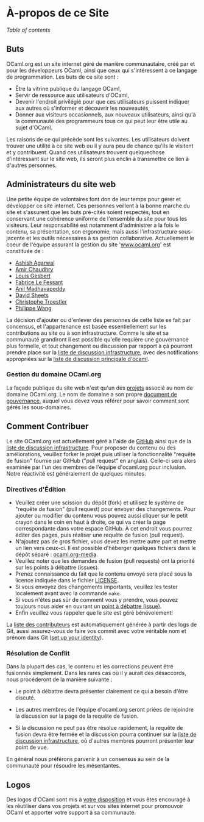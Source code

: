 <!-- ((! set title À-propos de ce Site !)) -->

# À-propos de ce Site
*Table of contents*

## Buts

OCaml.org est un site internet géré de manière communautaire, créé par et
pour les développeurs OCaml, ainsi que ceux qui s'intéressent à ce langage
de programmation.
Les buts de ce site sont :

* Être la vitrine publique du langage OCaml,
* Servir de ressource aux utilisateurs d'OCaml,
* Devenir l'endroit privilégié pour que ces utilisateurs puissent indiquer
  aux autres où s'informer et découvrir les nouveautés,
* Donner aux visiteurs occasionnels, aux nouveaux utilisateurs,
  ainsi qu'à la communauté des programmeurs tous ce qui peut leur être utile
  au sujet d'OCaml.

Les raisons de ce qui précède sont les suivantes. Les utilisateurs
doivent trouver une utilité à ce site web ou il y aura peu de chance
qu'ils le visitent et y contribuent. Quand ces utilisateurs trouvent
quelquechose d'intéressant sur le site web, ils seront plus enclin
à transmettre ce lien à d'autres personnes.


## Administrateurs du site web

Une petite équipe de volontaires font don de leur temps pour gérer et
développer ce site internet. Ces personnes veillent à la bonne marche
du site et s'assurent que les buts pré-cités soient respectés, tout
en conservant une cohérence uniforme de l'ensemble du site pour tous
les visiteurs. Leur responsabilité est notamment d'administrer à la fois
le contenu, sa présentation, son ergonomie, mais aussi l'infrastructure
sous-jacente et les outils nécessaires à sa gestion collaborative.
Actuellement le coeur de l'équipe assurant la gestion du site 'www.ocaml.org'
est constituée de :

- [Ashish Agarwal](http://ashishagarwal.org)
- [Amir Chaudhry](http://amirchaudhry.com)
- [Louis Gesbert](http://github.com/AltGr/)
- [Fabrice Le Fessant](http://www.lefessant.net/)
- [Anil Madhavapeddy](http://anil.recoil.org)
- [David Sheets](https://github.com/dsheets)
- [Christophe Troestler](https://github.com/Chris00)
- [Philippe Wang](http://philippewang.info/CL/)

La décision d'ajouter ou d'enlever des personnes de cette liste se fait
par concensus, et l'appartenance est basée essentiellement sur les
contributions au site ou à son infrastructure. Comme le site et sa
communauté grandiront il est possible qu'elle requière une gouvernance
plus formelle, et tout changement ou discussion par rapport à çà
pourront prendre place sur la [liste de discussion
infrastructure](http://lists.ocaml.org/listinfo/infrastructure/), avec
des notifications appropriées sur la [liste de discussion principale
d'ocaml](https://sympa.inria.fr/sympa/arc/caml-list/).


### Gestion du domaine OCaml.org

La façade publique du site web n'est qu'un des
[projets](https://github.com/ocaml/infrastructure/wiki) associé au nom de
domaine OCaml.org. Le nom de domaine a son propre
[document de gouvernance](/governance.html), auquel vous devez vous référer
pour savoir comment sont gérés les sous-domaines.


## Comment Contribuer

Le site OCaml.org est actuellement géré à l'aide de
[GitHub](https://github.com/ocaml/ocaml.org/) ainsi que de la [liste de
discussion infrastructure](http://lists.ocaml.org/listinfo/infrastructure/).
Pour proposer du contenu ou des améliorations, veuillez forker le projet
puis utiliser la fonctionnalité "requête de fusion" fournie par GitHub
("pull request" en anglais). Celle-ci sera alors examinée par l'un des
membres de l'équipe d'ocaml.org pour inclusion. Notre réactivité est
généralement de quelques minutes.


### Directives d'Édition

* Veuillez créer une scission du dépôt (fork) et utilisez le système
  de "requête de fusion" (pull request) pour envoyer des changements.
  Pour ajouter ou modifier du contenu vous pouvez aussi cliquer sur le
  petit crayon dans le coin en haut à droite, ce qui va créer la page
  correspondante dans votre espace GitHub. À cet endroit vous pourrez
  éditer des pages, puis réaliser une requête de fusion (pull request).
* N'ajoutez pas de gros fichier, vous devez les mettre autre part et
  mettre un lien vers ceux-ci. Il est possible d'héberger quelques
  fichiers dans le dépôt séparé :
  [ocaml.org-media](https://github.com/ocaml/ocaml.org-media).
* Veuillez noter que les demandes de fusion (pull requests) ont la
  priorité sur les points à débattre (issues).
* Prenez connaissance du fait que le contenu envoyé sera placé sous
  la licence indiquée dans le fichier
  [LICENSE](https://github.com/ocaml/ocaml.org/blob/master/LICENSE.md).
* Si vous envoyez des changements importants, veuillez les tester
  localement avant avec la commande `make`.
* Si vous n'êtes pas sûr de comment vous y prendre, vous pouvez toujours
  nous aider en ouvrant un [point à
  débattre (issue)](https://github.com/ocaml/ocaml.org/issues).
* Enfin veuillez vous rappeler que le site est géré bénévolement!

La [liste des contributeurs](contributors.html) est automatiquement
générée à partir des logs de Git, aussi assurez-vous de faire vos
commit avec votre véritable nom et prénom dans Git ([set up your
identity](http://git-scm.com/book/en/Getting-Started-First-Time-Git-Setup#_your_identity)).


### Résolution de Conflit

Dans la plupart des cas, le contenu et les corrections peuvent être
fusionnés simplement. Dans les rares cas où il y aurait des désaccords,
nous procéderont de la manière suivante :

* Le point à débattre devra présenter clairement ce qui a besoin
  d'être discuté.

* Les autres membres de l'équipe d'ocaml.org seront priées de rejoindre
  la discussion sur la page de la requête de fusion.

* Si la discussion ne peut pas être résolue rapidement, la requête de
  fusion devra être fermée et la discussion pourra continuer sur la
  [liste de discussion
  infrastructure](http://lists.ocaml.org/listinfo/infrastructure/),
  où d'autres membres pourront présenter leur point de vue.

En général nous préférons parvenir à un consensus au sein de la
communauté pour résoudre les mésentantes.


## Logos

Des logos d'OCaml sont mis à [votre disposition](/docs/logos.html) et
vous êtes encouragé à les réutiliser dans vos projets et sur vos sites
internet pour promouvoir OCaml et apporter votre support à sa communauté.

